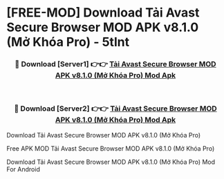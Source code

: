 # [FREE-MOD] Download Tải Avast Secure Browser MOD APK v8.1.0 (Mở Khóa Pro) - 5tlnt


<div align="center">
<h3>🔴 Download [Server1] 👉👉 <a href="https://apk-comot.site?title=Tải_Avast_Secure_Browser_MOD_APK_v8.1.0_(Mở_Khóa_Pro)">Tải Avast Secure Browser MOD APK v8.1.0 (Mở Khóa Pro) Mod Apk</a></h3><br>

<h3>🔴 Download [Server2] 👉👉 <a href="https://apk-comot.site?title=Tải_Avast_Secure_Browser_MOD_APK_v8.1.0_(Mở_Khóa_Pro)">Tải Avast Secure Browser MOD APK v8.1.0 (Mở Khóa Pro) Mod Apk</a></h3>
</div>



Download Tải Avast Secure Browser MOD APK v8.1.0 (Mở Khóa Pro) 

Free APK MOD Tải Avast Secure Browser MOD APK v8.1.0 (Mở Khóa Pro) 

Download Tải Avast Secure Browser MOD APK v8.1.0 (Mở Khóa Pro) Mod For Android
